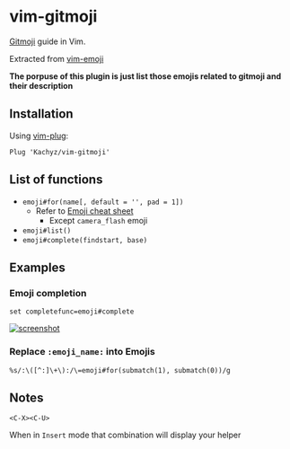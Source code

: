 vim-gitmoji
=========

[Gitmoji](https://gitmoji.carloscuesta.me/) guide in Vim.

Extracted from
[vim-emoji](https://github.com/junegunn/vim-emoji)

**The porpuse of this plugin is just list those emojis related to gitmoji and their description**

Installation
------------

Using [vim-plug](https://github.com/junegunn/vim-plug):

```vim
Plug 'Kachyz/vim-gitmoji'
```

List of functions
-----------------

- `emoji#for(name[, default = '', pad = 1])`
  - Refer to [Emoji cheat sheet](http://www.emoji-cheat-sheet.com)
    - Except `camera_flash` emoji
- `emoji#list()`
- `emoji#complete(findstart, base)`

Examples
--------

### Emoji completion

```vim
set completefunc=emoji#complete
```
[![screenshot](https://i.postimg.cc/PJwZdpnq/image.png)](https://postimg.cc/vxGDzmBR)

### Replace `:emoji_name:` into Emojis

```vim
%s/:\([^:]\+\):/\=emoji#for(submatch(1), submatch(0))/g
```

Notes
-----
```vim
<C-X><C-U>
```
When in `Insert` mode that combination will display your helper
